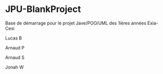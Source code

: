 # JPU-BlankProject

Base de démarrage pour le projet Jave/POO/UML des 1ières années Exia-Cesi

Lucas B 

Arnaud P 

Arnaud S 

Jonah W 
